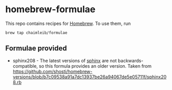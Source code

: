 # homebrew-formulae

This repo contains recipes for [Homebrew](http://brew.sh). To use them, run

```
brew tap chaimleib/formulae
```

## Formulae provided
* sphinx208 - The latest versions of [sphinx](http://sphinxsearch.com/) are not backwards-compatible, so this formula provides an older version. Taken from https://github.com/shosti/homebrew-versions/blob/b7c09538a91a7dc13937be26a94067de5e05711f/sphinx208.rb
